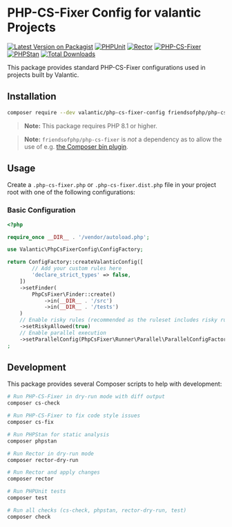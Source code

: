 # PHP-CS-Fixer Config for valantic Projects

[![Latest Version on Packagist](https://img.shields.io/packagist/v/valantic/php-cs-fixer-config.svg?style=flat-square)](https://packagist.org/packages/valantic/php-cs-fixer-config)
[![PHPUnit](https://github.com/valantic/php-cs-fixer-config/actions/workflows/phpunit.yml/badge.svg)](https://github.com/valantic/php-cs-fixer-config/actions/workflows/phpunit.yml)
[![Rector](https://github.com/valantic/php-cs-fixer-config/actions/workflows/rector.yml/badge.svg)](https://github.com/valantic/php-cs-fixer-config/actions/workflows/rector.yml)
[![PHP-CS-Fixer](https://github.com/valantic/php-cs-fixer-config/actions/workflows/php-cs-fixer.yml/badge.svg)](https://github.com/valantic/php-cs-fixer-config/actions/workflows/php-cs-fixer.yml)
[![PHPStan](https://github.com/valantic/php-cs-fixer-config/actions/workflows/phpstan.yml/badge.svg)](https://github.com/valantic/php-cs-fixer-config/actions/workflows/phpstan.yml)
[![Total Downloads](https://img.shields.io/packagist/dt/valantic/php-cs-fixer-config.svg?style=flat-square)](https://packagist.org/packages/valantic/php-cs-fixer-config)

This package provides standard PHP-CS-Fixer configurations used in projects built by Valantic.

## Installation

```bash
composer require --dev valantic/php-cs-fixer-config friendsofphp/php-cs-fixer
```

> **Note:** This package requires PHP 8.1 or higher.

> **Note:** `friendsofphp/php-cs-fixer` is _not_ a dependency as to allow the use of e.g. [the Composer bin plugin](https://github.com/bamarni/composer-bin-plugin).

## Usage

Create a `.php-cs-fixer.php` or `.php-cs-fixer.dist.php` file in your project root with one of the following configurations:

### Basic Configuration

```php
<?php

require_once __DIR__ . '/vendor/autoload.php';

use Valantic\PhpCsFixerConfig\ConfigFactory;

return ConfigFactory::createValanticConfig([
        // Add your custom rules here
        'declare_strict_types' => false,
    ])
    ->setFinder(
        PhpCsFixer\Finder::create()
            ->in(__DIR__ . '/src')
            ->in(__DIR__ . '/tests')
    )
    // Enable risky rules (recommended as the ruleset includes risky rules)
    ->setRiskyAllowed(true)
    // Enable parallel execution
    ->setParallelConfig(PhpCsFixer\Runner\Parallel\ParallelConfigFactory::detect())
;
```

## Development

This package provides several Composer scripts to help with development:

```bash
# Run PHP-CS-Fixer in dry-run mode with diff output
composer cs-check

# Run PHP-CS-Fixer to fix code style issues
composer cs-fix

# Run PHPStan for static analysis
composer phpstan

# Run Rector in dry-run mode
composer rector-dry-run

# Run Rector and apply changes
composer rector

# Run PHPUnit tests
composer test

# Run all checks (cs-check, phpstan, rector-dry-run, test)
composer check
```
